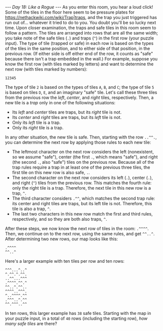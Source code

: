 *--- Day 18: Like a Rogue ---*
As you enter this room, you hear a loud click! Some of the tiles in the floor here seem to be pressure plates for <https://nethackwiki.com/wiki/Trap|traps>, and the trap you just triggered has run out of... whatever it tried to do to you. You doubt you'll be so lucky next time.
Upon closer examination, the traps and safe tiles in this room seem to follow a pattern. The tiles are arranged into rows that are all the same width; you take note of the safe tiles (`.`) and traps (`^`) in the first row (your puzzle input).
The type of tile (trapped or safe) in each row is based on the types of the tiles in the same position, and to either side of that position, in the previous row. (If either side is off either end of the row, it counts as "safe" because there isn't a trap embedded in the wall.)
For example, suppose you know the first row (with tiles marked by letters) and want to determine the next row (with tiles marked by numbers):
```ABCDE
12345
```
The type of tile `2` is based on the types of tiles `A`, `B`, and `C`; the type of tile `5` is based on tiles `D`, `E`, and an imaginary "safe" tile. Let's call these three tiles from the previous row the _left_, _center_, and _right_ tiles, respectively. Then, a new tile is a _trap_ only in one of the following situations:

- Its _left_ and _center_ tiles are traps, but its _right_ tile is not.
- Its _center_ and _right_ tiles are traps, but its _left_ tile is not.
- Only its _left_ tile is a trap.
- Only its _right_ tile is a trap.

In any other situation, the new tile is safe.
Then, starting with the row `..^^.`, you can determine the next row by applying those rules to each new tile:

- The leftmost character on the next row considers the left (nonexistent, so we assume "safe"), center (the first `.`, which means "safe"), and right (the second `.`, also "safe") tiles on the previous row. Because all of the trap rules require a trap in at least one of the previous three tiles, the first tile on this new row is also safe, `.`.
- The second character on the next row considers its left (`.`), center (`.`), and right (`^`) tiles from the previous row. This matches the fourth rule: only the right tile is a trap. Therefore, the next tile in this new row is a trap, `^`.
- The third character considers `.^^`, which matches the second trap rule: its center and right tiles are traps, but its left tile is not. Therefore, this tile is also a trap, `^`.
- The last two characters in this new row match the first and third rules, respectively, and so they are both also traps, `^`.

After these steps, we now know the next row of tiles in the room: `.^^^^`. Then, we continue on to the next row, using the same rules, and get `^^..^`. After determining two new rows, our map looks like this:
```..^^.
.^^^^
^^..^
```
Here's a larger example with ten tiles per row and ten rows:
```.^^.^.^^^^
^^^...^..^
^.^^.^.^^.
..^^...^^^
.^^^^.^^.^
^^..^.^^..
^^^^..^^^.
^..^^^^.^^
.^^^..^.^^
^^.^^^..^^
```
In ten rows, this larger example has `38` safe tiles.
Starting with the map in your puzzle input, in a total of `40` rows (including the starting row), _how many safe tiles_ are there?

